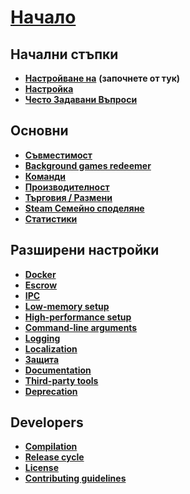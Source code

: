 # **[Начало](https://github.com/JustArchi/ArchiSteamFarm/wiki/Home)**

## Начални стъпки

* **[Настройване на](https://github.com/JustArchi/ArchiSteamFarm/wiki/Setting-up)** **(започнете от тук)**
* **[Настройка](https://github.com/JustArchi/ArchiSteamFarm/wiki/Configuration)**
* **[Често Задавани Въпроси](https://github.com/JustArchi/ArchiSteamFarm/wiki/FAQ)**

## Основни

* **[Съвместимост](https://github.com/JustArchi/ArchiSteamFarm/wiki/Compatibility)**
* **[Background games redeemer](https://github.com/JustArchi/ArchiSteamFarm/wiki/Background-games-redeemer)**
* **[Команди](https://github.com/JustArchi/ArchiSteamFarm/wiki/Commands)**
* **[Производителност](https://github.com/JustArchi/ArchiSteamFarm/wiki/Performance)**
* **[Търговия / Размени](https://github.com/JustArchi/ArchiSteamFarm/wiki/Trading)**
* **[Steam Семейно споделяне](https://github.com/JustArchi/ArchiSteamFarm/wiki/Steam-Family-Sharing)**
* **[Статистики](https://github.com/JustArchi/ArchiSteamFarm/wiki/Statistics)**

## Разширени настройки

* **[Docker](https://github.com/JustArchi/ArchiSteamFarm/wiki/Docker)**
* **[Escrow](https://github.com/JustArchi/ArchiSteamFarm/wiki/Escrow)**
* **[IPC](https://github.com/JustArchi/ArchiSteamFarm/wiki/IPC)**
* **[Low-memory setup](https://github.com/JustArchi/ArchiSteamFarm/wiki/Low-memory-setup)**
* **[High-performance setup](https://github.com/JustArchi/ArchiSteamFarm/wiki/High-performance-setup)**
* **[Command-line arguments](https://github.com/JustArchi/ArchiSteamFarm/wiki/Command-line-arguments)**
* **[Logging](https://github.com/JustArchi/ArchiSteamFarm/wiki/Logging)**
* **[Localization](https://github.com/JustArchi/ArchiSteamFarm/wiki/Localization)**
* **[Защита](https://github.com/JustArchi/ArchiSteamFarm/wiki/Security)**
* **[Documentation](https://github.com/JustArchi/ArchiSteamFarm/wiki/Documentation)**
* **[Third-party tools](https://github.com/JustArchi/ArchiSteamFarm/wiki/Third-party-tools)**
* **[Deprecation](https://github.com/JustArchi/ArchiSteamFarm/wiki/Deprecation)**

## Developers

* **[Compilation](https://github.com/JustArchi/ArchiSteamFarm/wiki/Compilation)**
* **[Release cycle](https://github.com/JustArchi/ArchiSteamFarm/wiki/Release-cycle)**
* **[License](https://github.com/JustArchi/ArchiSteamFarm/wiki/License)**
* **[Contributing guidelines](https://github.com/JustArchi/ArchiSteamFarm/blob/master/.github/CONTRIBUTING.md)**